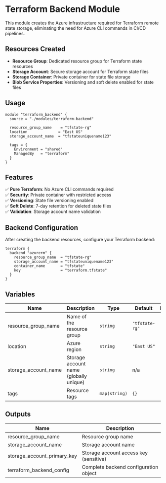 # Terraform Backend Module

This module creates the Azure infrastructure required for Terraform remote state storage, eliminating the need for Azure CLI commands in CI/CD pipelines.

## Resources Created

- **Resource Group**: Dedicated resource group for Terraform state resources
- **Storage Account**: Secure storage account for Terraform state files
- **Storage Container**: Private container for state file storage
- **Blob Service Properties**: Versioning and soft delete enabled for state files

## Usage

```hcl
module "terraform_backend" {
  source = "./modules/terraform-backend"
  
  resource_group_name    = "tfstate-rg"
  location              = "East US"
  storage_account_name  = "tfstateuniquename123"
  
  tags = {
    Environment = "shared"
    ManagedBy   = "terraform"
  }
}
```

## Features

✅ **Pure Terraform**: No Azure CLI commands required  
✅ **Security**: Private container with restricted access  
✅ **Versioning**: State file versioning enabled  
✅ **Soft Delete**: 7-day retention for deleted state files  
✅ **Validation**: Storage account name validation  

## Backend Configuration

After creating the backend resources, configure your Terraform backend:

```hcl
terraform {
  backend "azurerm" {
    resource_group_name  = "tfstate-rg"
    storage_account_name = "tfstateuniquename123"
    container_name       = "tfstate"
    key                  = "terraform.tfstate"
  }
}
```

## Variables

| Name | Description | Type | Default | Required |
|------|-------------|------|---------|:--------:|
| resource_group_name | Name of the resource group | `string` | `"tfstate-rg"` | no |
| location | Azure region | `string` | `"East US"` | no |
| storage_account_name | Storage account name (globally unique) | `string` | n/a | yes |
| tags | Resource tags | `map(string)` | `{}` | no |

## Outputs

| Name | Description |
|------|-------------|
| resource_group_name | Resource group name |
| storage_account_name | Storage account name |
| storage_account_primary_key | Storage account access key (sensitive) |
| terraform_backend_config | Complete backend configuration object |
